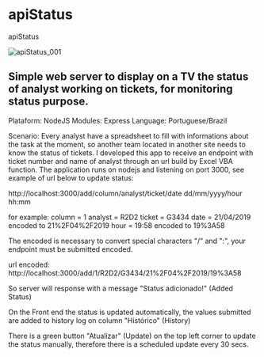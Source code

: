 # apiStatus
apiStatus


![apiStatus_001](https://user-images.githubusercontent.com/12129206/56459432-0995b480-636a-11e9-8494-29231f26d61c.png)

## Simple web server to display on a TV the status of analyst working on tickets, for monitoring status purpose.

Plataform: NodeJS
Modules: Express
Language: Portuguese/Brazil

Scenario: Every analyst have a spreadsheet to fill with informations about the task at the moment, so another team located in another site needs to know the status of tickets. I developed this app to receive an endpoint with ticket number and name of analyst through an url build by Excel VBA function. 
The application runs on nodejs and listening on port 3000, see example of url below to update status:

http://localhost:3000/add/column/analyst/ticket/date dd/mm/yyyy/hour hh:mm

for example:
column = 1
analyst = R2D2
ticket = G3434
date = 21/04/2019 encoded to 21%2F04%2F2019
hour = 19:58 encoded to 19%3A58

The encoded is necessary to convert special characters "/" and ":", your endpoint must be submitted encoded.

url encoded:
http://localhost:3000/add/1/R2D2/G3434/21%2F04%2F2019/19%3A58

So server will response with a message "Status adicionado!" (Added Status)

On the Front end the status is updated automatically, the values submitted are added to history log on column "Histórico" (History)

There is a green button "Atualizar" (Update) on the top left corner to update the status manually, therefore there is a scheduled update every 30 secs.
